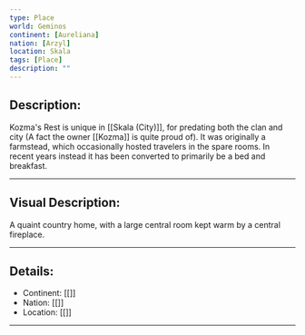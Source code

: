 ```yaml
---
type: Place
world: Geminos
continent: [Aureliana]
nation: [Arzyl]
location: Skala
tags: [Place]
description: ""
---
```


## Description:

Kozma's Rest is unique in [[Skala (City)]], for predating both the clan and city (A fact the owner [[Kozma]] is quite proud of). It was originally a farmstead, which occasionally hosted travelers in the spare rooms. In recent years instead it has  been converted to primarily be a bed and breakfast.

---

## Visual Description:

A quaint country home, with a large central room kept warm by a central fireplace. 

---
## Details:
- Continent: [[]]
- Nation: [[]]
- Location: [[]]


---





